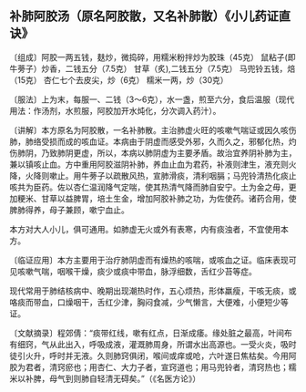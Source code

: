 ## 补肺阿胶汤（原名阿胶散，又名补肺散）《小儿药证直诀》

〔组成〕阿胶一两五钱，麸炒，微捣碎，用糯米粉拌炒为胶珠（45克） 鼠粘子(即牛蒡子）炒香，二钱五分（7.5克） 甘草（炙),二钱五分（7.5克） 马兜铃五钱，焙（15克） 杏仁七个去皮尖，炒（6克） 糯米一两，炒（30克）

〔服法〕上为末，每服一、二钱（3～6克），水一盏，煎至六分，食后温服（现代用法：作汤剂，水煎服，阿胶加开水炖化，分次调入药汁）。

〔讲解〕本方原名为阿胶散，一名补肺散。主治肺虚火旺的咳嗽气喘证或因久咳伤肺，肺络受损而成的咳血证。本病由于阴虚而感受外邪，久而久之，邪郁化热，灼伤肺阴，乃致肺阴更虚，所以，本病以肺阴虚为主要矛盾。故治宜养阴补肺为主，兼以镇咳止血。方中重用阿胶滋阴补肺，养血止血为君药，补液则津生，液充则火降，火降则嗽止。用牛蒡子以疏散风热，宣肺滑痰，清利咽膈；马兜铃清热化痰止咳共为臣药。佐以杏仁温润降气定喘，使其热清气降而肺自安宁。土为金之毋，更加粳米、甘草以益脾胃，培土生金，增加阿胶补肺之功，为佐使药。诸药合用，使脾肺得养，母子兼顾，嗽宁血止。

本方对大人小儿，俱可通用。如肺虚无火或外有表寒，内有痰浊者，不宜使用本方。

〔临证应用〕本方主要用于治疗肺阴虚而有燥热的咳喘，或咳血之证。临床表现可见咳嗽气喘，咽喉干燥，痰少或痰中带血，脉浮细数，舌红少苔等症。

现代常用于肺结核病中、晚期出现潮热时作，五心烦热，形体羸瘦，干咳无痰，或咯痰而带血，口燥咽干，舌红少津，胸闷食减，少气懒言，大便难，小便短少等证。

〔文献摘录〕程郊倩：“痰带红线，嗽有红点，日渐成痿。缘处脏之最高，叶间布有细窍，气从此出入，呼吸成液，灌溉肺周身，所谓水出高源也。一受火炎，吸时徒引火升，呼时并无液。久则肺窍俱闭，喉间或痒或呛，六叶遂日焦枯矣。今用阿胶为君者，清窍瘀也；用杏仁、大力子者，宣窍道也；用马兜铃者，清窍热也；糯米以补脾，母气到则肺自轻清无碍矣。”（《名医方论》）
